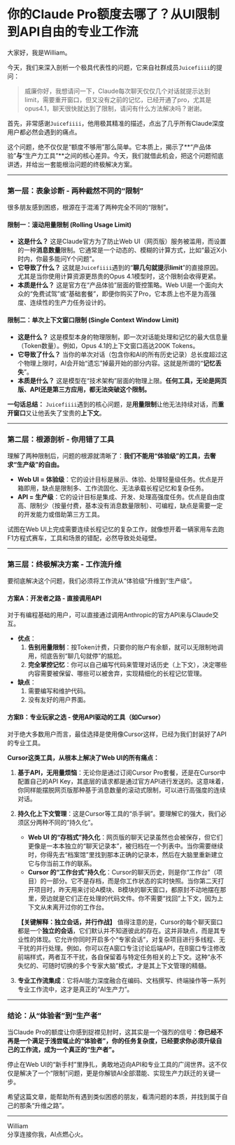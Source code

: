 # 你的Claude Pro额度去哪了？从UI限制到API自由的专业工作流

大家好，我是William。

今天，我们来深入剖析一个极具代表性的问题，它来自社群成员`Juicefiiii`的提问：

> 威廉你好，我想请问一下，Claude每次聊天仅仅几个对话就提示达到limit，需要重开窗口，但又没有之前的记忆，已经开通了pro，尤其是opus4.1，聊天很快就达到了限制，请问有什么方法解决吗？谢谢。

首先，非常感谢`Juicefiiii`，他用极其精准的描述，点出了几乎所有Claude深度用户都必然会遇到的痛点。

这个问题，绝不仅仅是“额度不够用”那么简单。它本质上，揭示了**“产品体验”**与**“生产力工具”**之间的核心差异。今天，我们就借此机会，把这个问题彻底讲透，并给出一套能根治问题的终极解决方案。

---

### 第一层：表象诊断 - 两种截然不同的“限制”

很多朋友感到困惑，根源在于混淆了两种完全不同的“限制”。

#### 限制一：滚动用量限制 (Rolling Usage Limit)

*   **这是什么？** 这是Claude官方为了防止Web UI（网页版）服务被滥用，而设置的一种**消息数量**限制。它通常是一个动态的、模糊的计算方式，比如“最近X小时内，你最多能问Y个问题”。
*   **它导致了什么？** 这就是`Juicefiiii`遇到的“**聊几句就提示limit**”的直接原因。尤其是当你使用计算资源更昂贵的Opus 4.1模型时，这个限制会收得更紧。
*   **本质是什么？** 这是官方在“产品体验”层面的管控策略。Web UI是一个面向大众的“免费试驾”或“基础套餐”，即便你购买了Pro，它本质上也不是为高强度、连续性的生产力任务设计的。

#### 限制二：单次上下文窗口限制 (Single Context Window Limit)

*   **这是什么？** 这是模型本身的物理限制，即一次对话能处理和记忆的最大信息量（Token数量）。例如，Opus 4.1的上下文窗口高达200K Tokens。
*   **它导致了什么？** 当你的单次对话（包含你和AI的所有历史记录）总长度超过这个物理上限时，AI会开始“遗忘”掉最开始的部分内容。这就是所谓的“**记忆丢失**”。
*   **本质是什么？** 这是模型在“技术架构”层面的物理上限。**任何工具，无论是网页版、API还是第三方应用，都无法突破这个限制。**

**一句话总结：** `Juicefiiii`遇到的核心问题，是**用量限制**让他无法持续对话，而**重开窗口**又让他丢失了宝贵的**上下文**。

---

### 第二层：根源剖析 - 你用错了工具

理解了两种限制后，问题的根源就清晰了：**我们不能用“体验级”的工具，去奢求“生产级”的自由。**

*   **Web UI = 体验级**：它的设计目标是展示、体验、处理轻量级任务。优点是开箱即用，缺点是限制多、工作流固化、无法承载长程记忆和复杂任务。
*   **API = 生产级**：它的设计目标是集成、开发、处理高强度任务。优点是自由度高、限制少（按量付费，基本没有消息数量限制）、可编程，缺点是需要一定的开发能力或借助第三方工具。

试图在Web UI上完成需要连续长程记忆的复杂工作，就像想开着一辆家用车去跑F1方程式赛车，工具和场景的错配，必然导致处处碰壁。

---

### 第三层：终极解决方案 - 工作流升维

要彻底解决这个问题，我们必须将工作流从“体验级”升维到“生产级”。

#### 方案A：开发者之路 - 直接调用API

对于有编程基础的用户，可以直接通过调用Anthropic的官方API来与Claude交互。

*   **优点**：
    1.  **告别用量限制**：按Token计费，只要你的账户有余额，就可以无限制地调用，彻底告别“聊几句就停”的尴尬。
    2.  **完全掌控记忆**：你可以自己编写代码来管理对话历史（上下文），决定哪些内容需要被保留、哪些可以被舍弃，实现精细化的长程记忆管理。
*   **缺点**：
    1.  需要编写和维护代码。
    2.  没有友好的用户界面。

#### 方案B：专业玩家之选 - 使用API驱动的工具（如Cursor）

对于绝大多数用户而言，最佳选择是使用像Cursor这样，已经为我们封装好了API的专业工具。

**Cursor这类工具，从根本上解决了Web UI的所有痛点：**

1.  **基于API，无用量烦恼**：无论你是通过订阅Cursor Pro套餐，还是在Cursor中配置自己的API Key，其底层的请求都是通过官方API进行发送的。这意味着，你同样能摆脱网页版那种基于消息数量的滚动式限制，可以进行高强度的连续对话。
2.  **持久化上下文管理**：这是Cursor等工具的“杀手锏”。要理解它的强大，我们必须区分两种不同的“持久化”。
    *   **Web UI 的“存档式”持久化**：网页版的聊天记录虽然也会被保存，但它们更像是一本本独立的“聊天记录本”，被归档在一个列表中。当你需要继续时，你得先去“档案馆”里找到那本正确的记录本，然后在大脑里重新建立它与你当前工作的联系。
    *   **Cursor 的“工作台式”持久化**：Cursor的聊天历史，则是你“工作台”（项目）的一部分。它不是存档，而是你工作状态的实时快照。当你第二天打开项目时，昨天用来讨论A模块、B模块的聊天窗口，都原封不动地摆在那里，旁边就是它们正在处理的代码文件。你不需要“找回”上下文，因为上下文从未离开过你的工作台。

    **【关键解释：独立会话，并行作战】**
    值得注意的是，Cursor的每个聊天窗口都是一个**独立的会话**，它们默认并不知道彼此的存在。这并非缺点，而是其专业性的体现。它允许你同时开启多个“专家会话”，对复杂项目进行多线程、无干扰的并行处理。例如，你可以在A窗口专注讨论后端API，在B窗口专注修改前端样式，两者互不干扰，各自保留着与特定任务相关的上下文。这种“永不失忆的、可随时切换的多个专家大脑”模式，才是其上下文管理的精髓。
3.  **专业工作流集成**：它将AI能力深度融合在编码、文档撰写、终端操作等一系列专业工作流中，这才是真正的“AI生产力”。

---

### 结论：从“体验者”到“生产者”

当Claude Pro的额度让你感到捉襟见肘时，这其实是一个强烈的信号：**你已经不再是一个满足于浅尝辄止的“体验者”，你的任务复杂度，已经要求你必须升级自己的工作流，成为一个真正的“生产者”。**

停止在Web UI的“新手村”里挣扎，勇敢地迈向API和专业工具的广阔世界。这不仅仅是解决了一个“限制”问题，更是你解锁AI全部潜能、实现生产力跃迁的关键一步。

希望这篇文章，能帮助所有遇到类似困惑的朋友，看清问题的本质，并找到属于自己的那条“升维之路”。

--- 
William \
分享连接你我，AI点燃心火。
